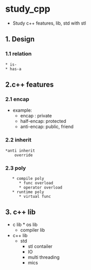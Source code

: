 # study_cpp
* Study c++ features, lib, std with stl

## 1. Design
### 1.1 relation
    * is-
    * has-a


## 2.c++ features
### 2.1 encap
  * example:
    * encap : private
    * half-encap: protected
    * anti-encap: public, friend
### 2.2 inherit
    *anti inherit
        override
### 2.3 poly
       * compile poly
          * func overload
          * operator overload
       * runtime poly
          * virtual func

## 3. c++ lib
  * c lib
	    * os lib
      * compiler lib
  * c++ lib
    * std
      * stl contailer
      * IO
      * multi threading
      * mics
